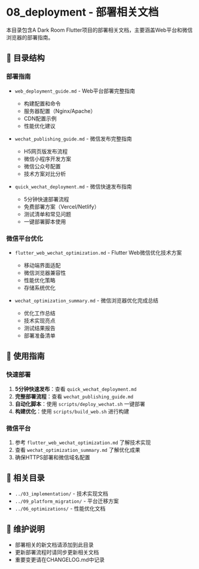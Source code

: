 # 08_deployment - 部署相关文档

本目录包含A Dark Room Flutter项目的部署相关文档，主要涵盖Web平台和微信浏览器的部署指南。

## 📁 目录结构

### 部署指南
- `web_deployment_guide.md` - Web平台部署完整指南
  - 构建配置和命令
  - 服务器配置（Nginx/Apache）
  - CDN配置示例
  - 性能优化建议

- `wechat_publishing_guide.md` - 微信发布完整指南
  - H5网页版发布流程
  - 微信小程序开发方案
  - 微信公众号配置
  - 技术方案对比分析

- `quick_wechat_deployment.md` - 微信快速发布指南
  - 5分钟快速部署流程
  - 免费部署方案（Vercel/Netlify）
  - 测试清单和常见问题
  - 一键部署脚本使用

### 微信平台优化
- `flutter_web_wechat_optimization.md` - Flutter Web微信优化技术方案
  - 移动端界面适配
  - 微信浏览器兼容性
  - 性能优化策略
  - 存储系统优化

- `wechat_optimization_summary.md` - 微信浏览器优化完成总结
  - 优化工作总结
  - 技术实现亮点
  - 测试结果报告
  - 部署准备清单

## 🎯 使用指南

### 快速部署
1. **5分钟快速发布**：查看 `quick_wechat_deployment.md`
2. **完整部署流程**：查看 `wechat_publishing_guide.md`
3. **自动化脚本**：使用 `scripts/deploy_wechat.sh` 一键部署
4. **构建优化**：使用 `scripts/build_web.sh` 进行构建

### 微信平台
1. 参考 `flutter_web_wechat_optimization.md` 了解技术实现
2. 查看 `wechat_optimization_summary.md` 了解优化成果
3. 确保HTTPS部署和微信域名配置

## 🔗 相关目录
- `../03_implementation/` - 技术实现文档
- `../09_platform_migration/` - 平台迁移方案
- `../06_optimizations/` - 性能优化文档

## 📝 维护说明
- 部署相关的新文档请添加到此目录
- 更新部署流程时请同步更新相关文档
- 重要变更请在CHANGELOG.md中记录
